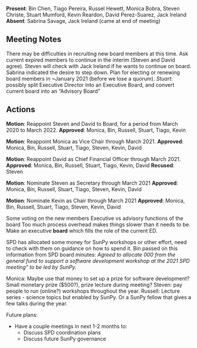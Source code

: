 **Present**: Bin Chen, Tiago Pereira, Russel Hewett, Monica Bobra, Steven Christe, Stuart Mumford, Kevin Reardon, David Perez-Suarez, Jack Ireland
**Absent**: Sabrina Savage, Jack Ireland (came at end of meeting)

Meeting Notes
-------------

There may be difficulties in recruiting new board members at this time.
Ask current expired members to continue in the interim (Steven and David agree).
Steven will check with Jack Ireland if he wants to continue on board.
Sabrina indicated the desire to step down.
Plan for electing or renewing board members in ~January 2021 (before we lose a quorum).
_Stuart_: possibly split Executive Director into an Executive Board, and convert current board into an “Advisory Board”

Actions
-------

**Motion**: Reappoint Steven and David to Board, for a period from March 2020 to March 2022.
**Approved**: Monica, Bin, Russell, Stuart, Tiago, Kevin

**Motion**: Reappoint Monica as Vice Chair through March 2021.
**Approved**: Monica, Bin, Russell, Stuart, Tiago, Steven, Kevin, David

**Motion**: Reappoint David as Chief Financial Officer through March 2021.
**Approved**: Monica, Bin, Russell, Stuart, Tiago, Kevin, David
**Recused**: Steven

**Motion**: Nominate Steven as Secretary through March 2021
**Approved**: Monica, Bin, Russell, Stuart, Tiago, Steven, Kevin, David

**Motion**: Nominate Kevin as Chair through March 2021
**Approved**: Monica, Bin, Russell, Stuart, Tiago, Steven, Kevin, David

Some voting on the new members
Executive vs advisory functions of the board
Too much process overhead makes things slower than it needs to be.
Make an executive **board** which fills the role of the current ED.

SPD has allocated some money for SunPy workshops or other effort, need to check with them on guidance on how to spend it. Bin passed on this information from SPD board minutes: _Agreed to allocate 000 from the general fund to support a software development workshop at the 2021 SPD meeting" to be led by SunPy._

Monica: Maybe use that money to set up a prize for software development? Small monetary prize ($500?), prize lecture during meeting?
Steven: pay people to run (online?) workshops throughout the year.
Russell: Lecture series - science topics but enabled by SunPy. Or a SunPy fellow that gives a few talks during the year.

Future plans:

* Have a couple meetings in next 1-2 months to:
  * Discuss SPD coordination plans
  * Discuss future SunPy governance
